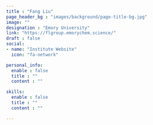 ```yaml
---
title : "Fang Liu"
page_header_bg : "images/background/page-title-bg.jpg"
image: ""
designation : "Emory University"
link: "https://flgroup.emorychem.science/"
draft : false
social:
- name: "Institute Website"
  icon: "fa-network"

personal_info:
  enable : false
  title : ""
  content : ""

skills:
  enable : false
  title : ""
  content : ""

---
```

